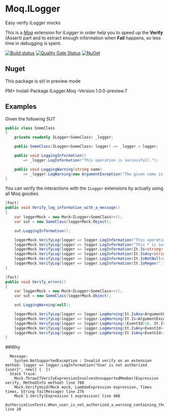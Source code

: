 # Moq.ILogger
Easy verify ILogger mocks

This is a [*Moq*](https://github.com/Moq/moq4/wiki/Quickstart) extension for *ILogger* in order help you to speed up the **Verify** (Assert) part and to extract enough information when **Fail** happens, so less time in debugging is spent.

[![Build status](https://ci.appveyor.com/api/projects/status/iixn0pkeuuov1rwb/branch/master?svg=true)](https://ci.appveyor.com/project/adrianiftode/moq-ilogger/branch/master)
[![Quality Gate Status](https://sonarcloud.io/api/project_badges/measure?project=Moq.ILogger&metric=alert_status)](https://sonarcloud.io/dashboard?id=Moq.ILogger)
[![NuGet](https://img.shields.io/nuget/v/ILogger.Mock.svg)](https://www.nuget.org/packages/ILogger.Mock)

## Nuget
This package is stil in preview mode

PM&gt; Install-Package ILogger.Moq -Version 1.0.0-preview.7

## Examples

Given the following SUT
```csharp
public class SomeClass
{
    private readonly ILogger<SomeClass> _logger;

    public SomeClass(ILogger<SomeClass> logger) => _logger = logger;

    public void LoggingInformation()
        => _logger.LogInformation("This operation is successfull.");

    public void LoggingWarning(string name)
        => _logger.LogWarning(new ArgumentException("The given name is not ok", nameof(name)), "This operation failed, but let's log an warning only");
}
```

You can verify the interactions with the `ILogger` extensions by actually using all Moq goodies

```csharp
[Fact]
public void Verify_log_information_with_a_message()
{
    var loggerMock = new Mock<ILogger<SomeClass>>();
    var sut = new SomeClass(loggerMock.Object);

    sut.LoggingInformation();

    loggerMock.VerifyLog(logger => logger.LogInformation("This operation is successfull."));
    loggerMock.VerifyLog(logger => logger.LogInformation("This * is successfull."));
    loggerMock.VerifyLog(logger => logger.LogInformation(It.Is<string>(msg => msg.Length > 5)));
    loggerMock.VerifyLog(logger => logger.LogInformation(It.IsAny<string>()));
    loggerMock.VerifyLog(logger => logger.LogInformation(It.IsNotNull<string>()));
    loggerMock.VerifyLog(logger => logger.LogInformation(It.IsRegex(".*")));
}
```

```csharp
[Fact]
public void Verify_errors()
{
    var loggerMock = new Mock<ILogger<SomeClass>>();
    var sut = new SomeClass(loggerMock.Object);

    sut.LoggingWarning(null);

    loggerMock.VerifyLog(logger => logger.LogWarning(It.IsAny<ArgumentException>(), It.IsAny<string>()));
    loggerMock.VerifyLog(logger => logger.LogWarning(It.Is<ArgumentException>(ex => ex.ParamName == "name"), "*failed*"));
    loggerMock.VerifyLog(logger => logger.LogWarning((EventId)10, It.IsAny<ArgumentException>(), "*failed*"));
    loggerMock.VerifyLog(logger => logger.LogWarning(It.IsAny<EventId>(), It.IsAny<ArgumentException>(), "*failed*"));
    loggerMock.VerifyLog(logger => logger.LogWarning(It.IsAny<EventId>(), new ArgumentException("The given name is not ok", "name"), "*failed*"));
}
```

##Why
```
  Message: 
    System.NotSupportedException : Invalid verify on an extension method: logger => logger.LogInformation("User is not authorized {user}", new[] {  })
  Stack Trace: 
    Mock.ThrowIfVerifyExpressionInvolvesUnsupportedMember(Expression verify, MethodInfo method) line 780
    Mock.VerifyVoid(Mock mock, LambdaExpression expression, Times times, String failMessage) line 276
    Mock`1.Verify(Expression`1 expression) line 408
    AuthorizationTests.When_user_is_not_authorized_a_warning_containing_the_user_identity_is_logged() line 28
```